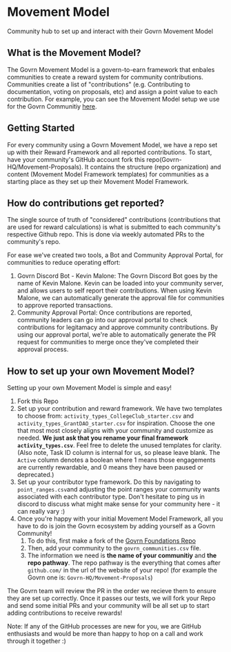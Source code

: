 # Movement Model

Community hub to set up and interact with their Govrn Movement Model

## What is the Movement Model?

The Govrn Movement Model is a govern-to-earn framework that enbales communities to create a reward system for community contributions. Communities create a list of "contributions" (e.g. Contributing to documentation, voting on proposals, etc) and assign a point value to each contribution. For example, you can see the Movement Model setup we use for the Govrn Communitiy [here](https://github.com/Govrn-HQ/foundation/blob/main/Govrn-Movement-Model.csv).

## Getting Started

For every community using a Govrn Movement Model, we have a repo set up with their Reward Framework and all reported contributions. To start, have your community's GitHub account fork this repo(Govrn-HQ/Movement-Proposals). It contains the structure (repo organization) and content (Movement Model Framework templates) for communities as a starting place as they set up their Movement Model Framework.

## How do contributions get reported?

The single source of truth of "considered" contributions (contributions that are used for reward calculations) is what is submitted to each community's respective Github repo. This is done via weekly automated PRs to the community's repo.

For ease we've created two tools, a Bot and Community Approval Portal, for communities to reduce operating effort:

1. Govrn Discord Bot - Kevin Malone: The Govrn Discord Bot goes by the name of Kevin Malone. Kevin can be loaded into your community server, and allows users to self report their contributions. When using Kevin Malone, we can automatically generate the approval file for communities to approve reported transactions.
2. Community Approval Portal: Once contributions are reported, community leaders can go into our approval portal to check contributions for legitamacy and approve community contributions. By using our approval portal, we're able to automatically generate the PR request for communities to merge once they've completed their approval process.

## How to set up your own Movement Model?

Setting up your own Movement Model is simple and easy!

1. Fork this Repo
2. Set up your contribution and reward framework. We have two templates to choose from: `activity_types_CollegeClub_starter.csv` and `activity_types_GrantDAO_starter.csv` for inspiration. Choose the one that most most closely aligns with your community and customize as needed. **We just ask that you rename your final framework `activity_types.csv`**. Feel free to delete the unused templates for clarity. (Also note, Task ID column is internal for us, so please leave blank. The `Active` column denotes a boolean where 1 means those engagements are currently rewardable, and 0 means they have been paused or deprecated.)
3. Set up your contributor type framework. Do this by navigating to `point_ranges.csv`and adjusting the point ranges your community wants associated with each contributor type. Don't hesitate to ping us in discord to discuss what might make sense for your community here - it can really vary :)
4. Once you're happy with your initial Movement Model Framework, all you have to do is join the Govrn ecosystem by adding yourself as a Govrn Community!
   1. To do this, first make a fork of the [Govrn Foundations Repo](https://github.com/Govrn-HQ/foundation/tree/main/communities)
   2. Then, add your community to the `govrn_communities.csv` file.
   3. The information we need is **the name of your communitiy** and **the repo pathway**. The repo pathway is the everything that comes after `github.com/` in the url of the website of your repo! (for example the Govrn one is: `Govrn-HQ/Movement-Proposals`)

The Govrn team will review the PR in the order we recieve them to ensure they are set up correctly. Once it passes our tests, we will fork your Repo and send some initial PRs and your community will be all set up to start adding contributions to receive rewards!

Note: If any of the GitHub processes are new for you, we are GitHub enthusiasts and would be more than happy to hop on a call and work through it together :)
